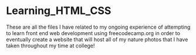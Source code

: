 # Learning_HTML_CSS
 These are all the files I have related to my ongoing experience of attempting to learn front end web development using freecodecamp.org in order to eventually create a website that will host all of my nature photos that I have taken throughout my time at college!
